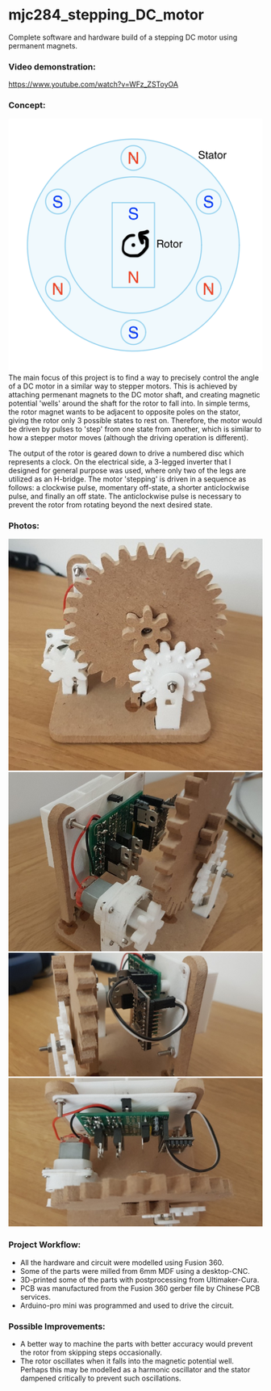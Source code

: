 # mjc284_stepping_DC_motor
Complete software and hardware build of a stepping DC motor using permanent magnets.

### Video demonstration:
https://www.youtube.com/watch?v=WFz_ZSToyOA

### Concept:
![Concept](/photos/concept.png "Concept")
The main focus of this project is to find a way to precisely control the angle of a DC motor in a similar way to stepper motors. This is achieved by attaching permenant magnets to the DC motor shaft, and creating magnetic potential 'wells' around the shaft for the rotor to fall into. In simple terms, the rotor magnet wants to be adjacent to opposite poles on the stator, giving the rotor only 3 possible states to rest on. Therefore, the motor would be driven by pulses to 'step' from one state from another, which is similar to how a stepper motor moves (although the driving operation is different). 

The output of the rotor is geared down to drive a numbered disc which represents a clock. On the electrical side, a 3-legged inverter that I designed for general purpose was used, where only two of the legs are utilized as an H-bridge. The motor 'stepping' is driven in a sequence as follows: a clockwise pulse, momentary off-state, a shorter anticlockwise pulse, and finally an off state. The anticlockwise pulse is necessary to prevent the rotor from rotating beyond the next desired state.

### Photos:
![Front](/photos/front.jpeg "Front")
![Left](/photos/left.jpeg "Left")
![Right](/photos/right.jpeg "Right")
![Top](/photos/top.jpeg "Top")

### Project Workflow:
- All the hardware and circuit were modelled using Fusion 360.
- Some of the parts were milled from 6mm MDF using a desktop-CNC. 
- 3D-printed some of the parts with postprocessing from Ultimaker-Cura.
- PCB was manufactured from the Fusion 360 gerber file by Chinese PCB services.
- Arduino-pro mini was programmed and used to drive the circuit.

### Possible Improvements:
- A better way to machine the parts with better accuracy would prevent the rotor from skipping steps occasionally.
- The rotor oscillates when it falls into the magnetic potential well. Perhaps this may be modelled as a harmonic oscillator and the stator dampened critically to prevent such oscillations.
